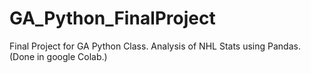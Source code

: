 # GA_Python_FinalProject
Final Project for GA Python Class.  Analysis of NHL Stats using Pandas.  (Done in google Colab.)

